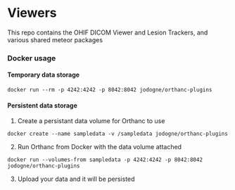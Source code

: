# Viewers
This repo contains the OHIF DICOM Viewer and Lesion Trackers, and various shared meteor packages


### Docker usage
#### Temporary data storage
````
docker run --rm -p 4242:4242 -p 8042:8042 jodogne/orthanc-plugins
````

#### Persistent data storage
1. Create a persistant data volume for Orthanc to use

````
docker create --name sampledata -v /sampledata jodogne/orthanc-plugins
````

2. Run Orthanc from Docker with the data volume attached

````
docker run --volumes-from sampledata -p 4242:4242 -p 8042:8042 jodogne/orthanc-plugins
````

3. Upload your data and it will be persisted
